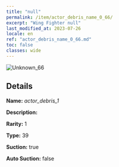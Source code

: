 ```yaml
---
title: "null"
permalink: /item/actor_debris_name_0_66/
excerpt: "Wing Fighter null"
last_modified_at: 2023-07-26
locale: en
ref: "actor_debris_name_0_66.md"
toc: false
classes: wide
---
```



 ![Unknown_66](/images/item/actor_debris_1_p.png)



## Details

 **Name:** *actor_debris_1* 

 **Description:** 

 **Rarity:** 1 

 **Type:** 39 

 **Suction:** true 

 **Auto Suction:** false 


